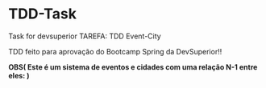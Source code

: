 # TDD-Task
Task for devsuperior
TAREFA: TDD Event-City

TDD feito para aprovação do Bootcamp Spring da DevSuperior!!

 **OBS(
Este é um sistema de eventos e cidades com uma relação N-1 entre eles:
)**
